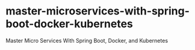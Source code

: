 # master-microservices-with-spring-boot-docker-kubernetes
Master Micro Services With Spring Boot, Docker, and Kubernetes
